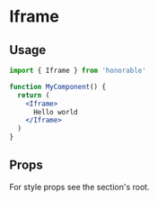 # Iframe

## Usage

```jsx
import { Iframe } from 'honorable'

function MyComponent() {
  return (
    <Iframe>
      Hello world
    </Iframe>
  )
}
```

## Props

For style props see the section's root.
